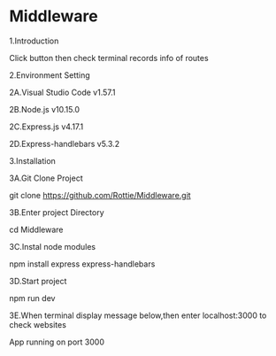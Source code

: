 # Middleware

1.Introduction


Click button then check terminal  records info of routes


2.Environment Setting

2A.Visual Studio Code v1.57.1

2B.Node.js v10.15.0

2C.Express.js v4.17.1

2D.Express-handlebars v5.3.2


3.Installation

3A.Git Clone Project

git clone https://github.com/Rottie/Middleware.git


3B.Enter project Directory

cd Middleware

3C.Instal node modules

npm install express express-handlebars


3D.Start project

npm run dev


3E.When terminal display message below,then enter localhost:3000 to check websites

App running on port 3000
